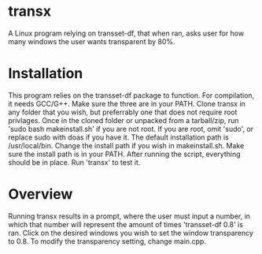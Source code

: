 # transx
A Linux program relying on transset-df, that when ran, asks user for how many windows the user wants transparent by 80%.

# Installation
This program relies on the transset-df package to function. For compilation, it needs GCC/G++. Make sure the three are in your PATH. Clone transx in any folder that you wish, but preferrably one that does not require root privlages. Once in the cloned folder or unpacked from a tarball/zip, run 'sudo bash makeinstall.sh' if you are not root. If you are root, omit 'sudo', or replace sudo with doas if you have it. The default installation path is /usr/local/bin. Change the install path if you wish in makeinstall.sh. Make sure the install path is in your PATH. After running the script, everything should be in place. Run 'transx' to test it.

# Overview
Running transx results in a prompt, where the user must input a number, in which that number will represent the amount of times 'transset-df 0.8' is ran. Click on the desired windows you wish to set the window transparency to 0.8. To modify the transparency setting, change main.cpp.
